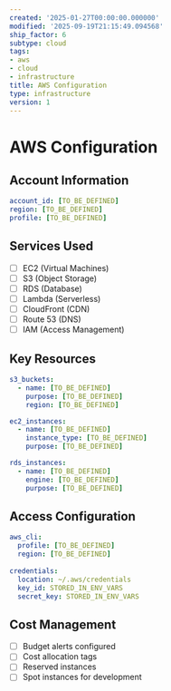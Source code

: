 ```yaml
---
created: '2025-01-27T00:00:00.000000'
modified: '2025-09-19T21:15:49.094568'
ship_factor: 6
subtype: cloud
tags:
- aws
- cloud
- infrastructure
title: AWS Configuration
type: infrastructure
version: 1
---
```


# AWS Configuration

## Account Information
```yaml
account_id: [TO_BE_DEFINED]
region: [TO_BE_DEFINED]
profile: [TO_BE_DEFINED]
```

## Services Used
- [ ] EC2 (Virtual Machines)
- [ ] S3 (Object Storage)
- [ ] RDS (Database)
- [ ] Lambda (Serverless)
- [ ] CloudFront (CDN)
- [ ] Route 53 (DNS)
- [ ] IAM (Access Management)

## Key Resources
```yaml
s3_buckets:
  - name: [TO_BE_DEFINED]
    purpose: [TO_BE_DEFINED]
    region: [TO_BE_DEFINED]

ec2_instances:
  - name: [TO_BE_DEFINED]
    instance_type: [TO_BE_DEFINED]
    purpose: [TO_BE_DEFINED]

rds_instances:
  - name: [TO_BE_DEFINED]
    engine: [TO_BE_DEFINED]
    purpose: [TO_BE_DEFINED]
```

## Access Configuration
```yaml
aws_cli:
  profile: [TO_BE_DEFINED]
  region: [TO_BE_DEFINED]
  
credentials:
  location: ~/.aws/credentials
  key_id: STORED_IN_ENV_VARS
  secret_key: STORED_IN_ENV_VARS
```

## Cost Management
- [ ] Budget alerts configured
- [ ] Cost allocation tags
- [ ] Reserved instances
- [ ] Spot instances for development